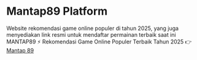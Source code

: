 # Mantap89 Platform

Website rekomendasi game online populer di tahun 2025, yang juga menyediakan link resmi untuk mendaftar permainan terbaik saat ini MANTAP89 ⚡ Rekomendasi Game Online Populer Terbaik Tahun 2025 👉 <a href="https://mantap89gaspol.com/">Mantap 89</a>
